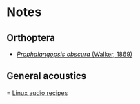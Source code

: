 # Notes

## Orthoptera

- [_Prophalangopsis obscura_ (Walker, 1869)](/notes/prophalangopsis)

## General acoustics

= [Linux audio recipes](/notes/linux-audio-recipes)

